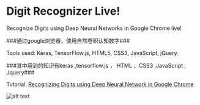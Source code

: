 # Digit Recognizer Live!
Recognize Digits using Deep Neural Networks in Google Chrome live!

###通过google浏览器，使用自然卷积认知数字###

Tools used: Keras, TensorFlow.js, HTML5, CSS3, JavaScript, jQuery.

###其中用到的知识有keras ,tensorflow.js ， HTML ，CSS3 ,JavaScript , Jquery###

Tutorial: [Recognizing Digits using Deep Neural Network in Google Chrome](https://gogul09.github.io/software/digit-recognizer-tf-js)

![alt text](https://github.com/Gogul09/digit-recognizer-live/blob/master/assets/digit-recognizer.gif)
